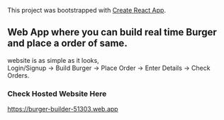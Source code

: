 This project was bootstrapped with [Create React App](https://github.com/facebook/create-react-app).

## Web App where you can build real time Burger and place a order of same.

website is as simple as it looks, <br />Login/Signup -> Build Burger -> Place Order -> Enter Details -> Check Orders.

### Check Hosted Website Here

https://burger-builder-51303.web.app
